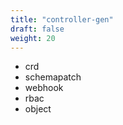 ```yaml
---
title: "controller-gen"
draft: false
weight: 20
---
```


- crd
- schemapatch
- webhook
- rbac
- object
